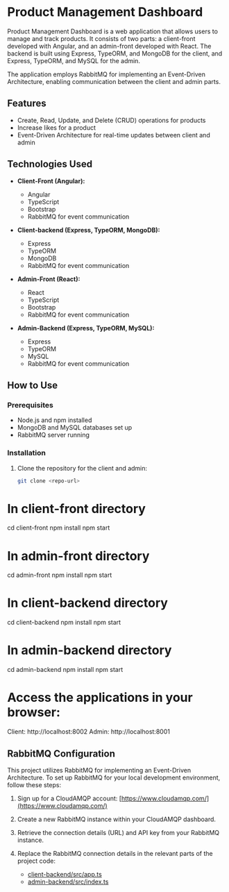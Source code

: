 # Product Management Dashboard

Product Management Dashboard is a web application that allows users to manage and track products. It consists of two parts: a client-front developed with Angular, and an admin-front developed with React. The backend is built using Express, TypeORM, and MongoDB for the client, and Express, TypeORM, and MySQL for the admin.

The application employs RabbitMQ for implementing an Event-Driven Architecture, enabling communication between the client and admin parts.

## Features

- Create, Read, Update, and Delete (CRUD) operations for products
- Increase likes for a product
- Event-Driven Architecture for real-time updates between client and admin

## Technologies Used

- **Client-Front (Angular):**

  - Angular
  - TypeScript
  - Bootstrap
  - RabbitMQ for event communication

- **Client-backend (Express, TypeORM, MongoDB):**

  - Express
  - TypeORM
  - MongoDB
  - RabbitMQ for event communication

- **Admin-Front (React):**

  - React
  - TypeScript
  - Bootstrap
  - RabbitMQ for event communication

- **Admin-Backend (Express, TypeORM, MySQL):**
  - Express
  - TypeORM
  - MySQL
  - RabbitMQ for event communication

## How to Use

### Prerequisites

- Node.js and npm installed
- MongoDB and MySQL databases set up
- RabbitMQ server running

### Installation

1. Clone the repository for the client and admin:

   ```bash
   git clone <repo-url>
   ```

# In client-front directory

cd client-front
npm install
npm start

# In admin-front directory

cd admin-front
npm install
npm start

# In client-backend directory

cd client-backend
npm install
npm start

# In admin-backend directory

cd admin-backend
npm install
npm start

# Access the applications in your browser:

Client: http://localhost:8002
Admin: http://localhost:8001

## RabbitMQ Configuration

This project utilizes RabbitMQ for implementing an Event-Driven Architecture. To set up RabbitMQ for your local development environment, follow these steps:

1. Sign up for a CloudAMQP account: [https://www.cloudamqp.com/](https://www.cloudamqp.com/)

2. Create a new RabbitMQ instance within your CloudAMQP dashboard.

3. Retrieve the connection details (URL) and API key from your RabbitMQ instance.

4. Replace the RabbitMQ connection details in the relevant parts of the project code:
   - [client-backend/src/app.ts](client-backend/src/app.ts)
   - [admin-backend/src/index.ts](admin-backend/src/index.ts)
